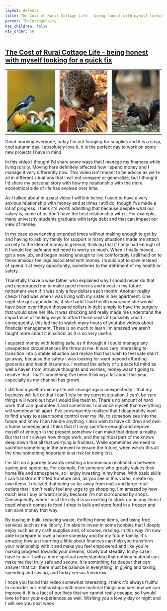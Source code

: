 ```yaml
---
layout: default
title: The Cost of Rural Cottage Life - being honest with myself looking for a quick fix
parent: TheCottageFairy
has_children: false
nav_order: 50
---
```


## [The Cost of Rural Cottage Life - being honest with myself looking for a quick fix](https://www.youtube.com/watch?v=OHucv0YV9c4)

<div>
<table align="center">
	<tr>
		<td align="center">
			<img src="../../posters/The_Cost_of_Rural_Cottage_Life_-_being_honest_with_myself_looking_for_a_quick_fix-[OHucv0YV9c4]/generated_00.png" height="200" width="200"/>
		</td>
		<td align="center">
			<img src="../../posters/The_Cost_of_Rural_Cottage_Life_-_being_honest_with_myself_looking_for_a_quick_fix-[OHucv0YV9c4]/generated_01.png" height="200" width="200"/>
		</td>
		<td align="center">
			<img src="../../posters/The_Cost_of_Rural_Cottage_Life_-_being_honest_with_myself_looking_for_a_quick_fix-[OHucv0YV9c4]/generated_02.png" height="200" width="200"/>
		</td>
	</tr>
</table>
</div>

Good morning everyone, today I'm out foraging for supplies and it is a crisp, cool autumn day. I absolutely love it, it is the perfect day to work on some new projects I have in mind.

In this video I thought I'd share some ways that I manage my finances while living rurally. Moving here definitely affected how I spend money and I manage it very differently now. This video isn't meant to be advice as we're all in different situations that I will not compare or generalize, but I thought I'd share my personal story with how my relationship with the more economical side of life has evolved over time.

As I talked about in a past video I will link below, I used to have a very anxious relationship with money and at times I still do, though I've made a lot of progress. I think it's worth admitting that because despite what our salary is, some of us don't have the best relationship with it. For example, many university students graduate with large debt and that can impact our view of money.

In my case experiencing extended times without making enough to get by and having to ask my family for support in many situations made me attach anxiety to the idea of money in general, thinking that if I only had enough of it I would feel safe and not need to worry so much. When I finally moved, got a new job, and began making enough to live comfortably I still held on to these anxious feelings associated with money. I would opt to save instead of spend it at every opportunity, sometimes to the detriment of my health or safety.

Thankfully I have a wise father who explained why I should never do that and encouraged me to make good choices and invest in my future retirement even if it was only a few dollars each month. Another reality check I had was when I was living with my sister in her apartment. One night she got appendicitis, if she hadn't had health insurance she would have been over fifteen thousand dollars in debt simply to have the surgery that would save her life. It was shocking and really made me understand the importance of finding ways to afford those costs if I possibly could - consequently, this led me to watch many hours of youtube videos about financial management. There is so much to learn I'm amazed we aren't taught more about it in school as it is so very useful.

I equated money with feeling safe, as if through it I could manage any unexpected circumstances life threw at me. It was very interesting to transition into a stable situation and realize that that wish to feel safe didn't go away, because the safety I was looking for went beyond affording groceries and health insurance. I wanted the safety of a peaceful mind as well a haven from intrusive thoughts and worries, money wasn't going to resolve that. That's something I've been thinking a lot about this year, especially as my channel has grown.

I still find myself afraid my life will change again unexpectedly - that my business will fail or that I can't rely on my current situation. I can't be sure things will work out how I would like them to. There's no amount of hard work that can guarantee it and sometimes I convince myself that everything will somehow fall apart. I've consequently realized that I desperately want to find a way to assert some control over my life, to somehow see into the future and know I can handle anything. I also wish to have children and own a home someday and I think that if I only sacrifice enough and deprive myself of enough in the present somehow I can make that dream a reality. But that isn't always how things work, and the spiritual part of me knows deep down that all that worrying is fruitless. While sometimes we need to sacrifice something in the present to ensure the future, when we do this all the time something important is at risk for being lost.

I'm still on a journey towards creating a harmonious relationship between saving and spending. For example, I'm someone who greatly values their home life and atmosphere, so I enjoy investing in my home. With basic skills I can transform thrifted furniture and, as you see in this video, create my own items. I realized that being so far away from malls and large retail outlets that I don't really feel any urge to go shopping. I'm amazed by how much less I buy or want simply because I'm not surrounded by shops. Consequently, when I visit the city it is so exciting to stock up on any items I need when it comes to food I shop in bulk and store food in a freezer and can save money that way.

By buying in bulk, reducing waste, thrifting home items, and using free services such as the library, I'm able to invest in some hobbies that I deeply enjoy such as my craft supplies and, of course, reading. In this way I'm now able to prepare to own a home someday and for my future family. It's amazing how just learning a little about finances can help you transform your relationship with it and make you feel empowered and like you're making progress towards your dreams, slowly but steadily. In my case I have to pair it with a more spiritual understanding that nothing material can make me feel truly safe and secure. It is something far deeper that can answer that call there must be balance in everything, in giving and taking, spending and saving, and today versus tomorrow.

I hope you found this video somewhat interesting. I think it's always fruitful to consider our relationships with more material things and see how we can improve it. It is a fact of our lives that we cannot really escape, so I would love to hear your experiences as well. Wishing you a lovely day or night and I will see you next week.